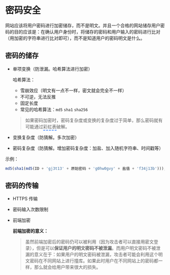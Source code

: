 # 密码安全

网站应该将用户密码进行加密储存，而不是明文。并且一个合格的网站储存用户密码的目的应该是：在确认用户身份时，将储存的密码和用户输入的密码进行比对（用加密的字符串进行比对即可），而不是知道用户的密码明文是什么。

## 密码的储存

- 单项变换（防泄漏。哈希算法进行加密）

  哈希算法：

    - 雪崩效应（明文有一点不一样，密文就会完全不一样）
    - 不可逆，无法反推
    - 固定长度
    - 常见的哈希算法：`md5` `sha1` `sha256`

  > 如果密码加密时，密码复杂度或变换的复杂度过于简单，那么密码就有可能通过<span style="padding: 2px 0;border-bottom: 2px dashed #3982FF;" title="一个用于加密散列函数逆运算的预先计算好的表">彩虹表</span>破解。

- 变换复杂度（防猜解。多次加密）
- 密码复杂度（防猜解。增加密码复杂度：加盐、加入随机字符串、时间戳等）

示例：

``` js
md5(sha1(md5(ID + 'gj3t13' + 原始密码 + 'g0hw0gvy' + 盐值 + 'f34j13b')));
```

## 密码的传输

- HTTPS 传输
- 密码输入次数限制
- 前端加密

  **前端加密的意义：**

  > 虽然前端加密后的密码仍可以被利用（因为攻击者可以直接用密文登录），但是可以**保证用户的明文密码不被泄漏**。而用户明文密码不被泄漏的意义在于：如果用户的明文密码被泄漏，攻击者可能会利用这个明文密码在不同网站上进行撞库。如果此时用户在不同网站上的密码都一样，那么就会给用户带来很大的损失。
